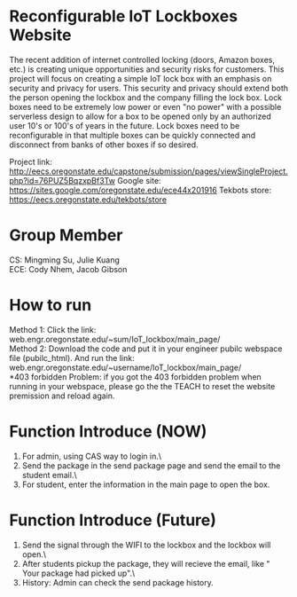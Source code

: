 # Reconfigurable IoT Lockboxes Website

The recent addition of internet controlled locking (doors, Amazon boxes, etc.) is creating unique opportunities and security risks for customers. This project will focus on creating a simple IoT lock box with an emphasis on security and privacy for users. This security and privacy should extend both the person opening the lockbox and the company filling the lock box. Lock boxes need to be extremely low power or even "no power" with a possible serverless design to allow for a box to be opened only by an authorized user 10's or 100's of years in the future. Lock boxes need to be reconfigurable in that multiple boxes can be quickly connected and disconnect from banks of other boxes if so desired.


Project link: http://eecs.oregonstate.edu/capstone/submission/pages/viewSingleProject.php?id=76PUZ5BqzxpBf3Tw
Google site: https://sites.google.com/oregonstate.edu/ece44x201916
Tekbots store: https://eecs.oregonstate.edu/tekbots/store


# Group Member
CS: Mingming Su, Julie Kuang\
ECE: Cody Nhem, Jacob Gibson

# How to run
Method 1: Click the link: web.engr.oregonstate.edu/~sum/IoT_lockbox/main_page/ \
Method 2: Download the code and put it in your engineer pubilc webspace file (pubilc_html). And run the link: web.engr.oregonstate.edu/~username/IoT_lockbox/main_page/ \
*403 forbidden Problem: if you got the 403 forbidden problem when running in your webspace, please go the the TEACH to reset the website premission and reload again.

# Function Introduce (NOW)
1. For admin, using CAS way to login in.\
2. Send the package in the send package page and send the email to the student email.\
3. For student, enter the information in the main page to open the box.

# Function Introduce (Future)
1. Send the signal through the WIFI to the lockbox and the lockbox will open.\
2. After students pickup the package, they will recieve the email, like " Your package had picked up".\
3. History: Admin can check the send package history.

